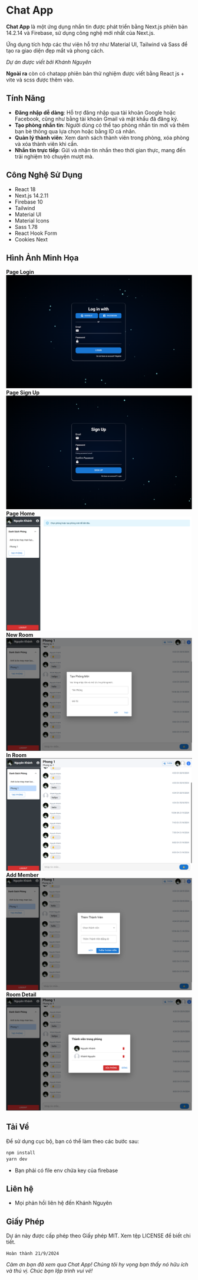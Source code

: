 # Chat App

**Chat App** là một ứng dụng nhắn tin được phát triển bằng Next.js phiên bản 14.2.14 và Firebase, sử dụng công nghệ mới nhất của Next.js.

Ứng dụng tích hợp các thư viện hỗ trợ như Material UI, Tailwind và Sass để tạo ra giao diện đẹp mắt và phong cách.

_Dự án được viết bởi Khánh Nguyên_

**Ngoài ra** còn có chatapp phiên bản thử nghiệm được viết bằng React js + vite và scss được thêm vào.

## Tính Năng

-   **Đăng nhập dễ dàng**: Hỗ trợ đăng nhập qua tài khoản Google hoặc Facebook, cũng như bằng tài khoản Gmail và mật khẩu đã đăng ký.
-   **Tạo phòng nhắn tin**: Người dùng có thể tạo phòng nhắn tin mới và thêm bạn bè thông qua lựa chọn hoặc bằng ID cá nhân.
-   **Quản lý thành viên**: Xem danh sách thành viên trong phòng, xóa phòng và xóa thành viên khi cần.
-   **Nhắn tin trực tiếp**: Gửi và nhận tin nhắn theo thời gian thực, mang đến trải nghiệm trò chuyện mượt mà.

## Công Nghệ Sử Dụng

-   React 18
-   Next.js 14.2.11
-   Firebase 10
-   Tailwind
-   Material UI
-   Material Icons
-   Sass 1.78
-   React Hook Form
-   Cookies Next

## Hình Ảnh Minh Họa

**Page Login**  
![Login page](public/login.png)  
**Page Sign Up**  
![Sign Up page](public/signup.png)  
**Page Home**  
![Home page](public/home.png)  
**New Room**  
![New Room](public/newroom.png)  
**In Room**  
![Room](public/room.png)  
**Add Member**  
![Add Member](public/addmenber.png)  
**Room Detail**  
![Room Detail](public/roomdetail.png)

## Tải Về

Để sử dụng cục bộ, bạn có thể làm theo các bước sau:

```bash
npm install
yarn dev
```

-   Bạn phải có file env chứa key của firebase

## Liên hệ

-   Mọi phản hồi liên hệ đến Khánh Nguyên

## Giấy Phép

Dự án này được cấp phép theo Giấy phép MIT. Xem tệp LICENSE để biết chi tiết.

    Hoàn thành 21/9/2024

_Cảm ơn bạn đã xem qua Chat App! Chúng tôi hy vọng bạn thấy nó hữu ích và thú vị. Chúc bạn lập trình vui vẻ!_
